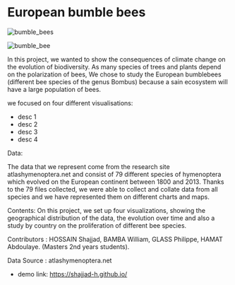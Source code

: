 # European bumble bees 



![bumble_bees](https://shajjad-h.github.io/img_home.png)

![bumble_bee](https://media.npr.org/assets/img/2017/02/23/bumblebee_wide-43b22617e34292ad8cbdc79931fe099677c7802b.jpg?s=1400)

In this project, we wanted to show the consequences of climate change on the evolution of biodiversity. As many species of trees and plants depend on the polarization of bees, We chose to study the European bumblebees (different bee species of the genus Bombus) because a sain ecosystem will have a large population of bees.

we focused on four different visualisations:
 * desc 1
 * desc 2
 * desc 3
 * desc 4

Data:

The data that we represent come from the research site atlashymenoptera.net and consist of 79 different species of hymenoptera which evolved on the European continent between 1800 and 2013. Thanks to the 79 files collected, we were able to collect and collate data from all species and we have represented them on different charts and maps.


Contents:
On this project, we set up four visualizations, showing the geographical distribution of the data, the evolution over time and also a study by country on the proliferation of different bee species.


Contributors : HOSSAIN Shajjad, BAMBA William, GLASS Philippe, HAMAT Abdoulaye.
(Masters 2nd years students).

Data Source : atlashymenoptera.net

* demo link: <a href='https://shajjad-h.github.io/' target="_blank">https://shajjad-h.github.io/</a>


